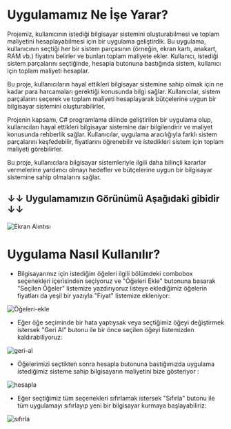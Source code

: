 # Uygulamamız Ne İşe Yarar?
Projemiz, kullanıcının istediği bilgisayar sistemini oluşturabilmesi ve toplam maliyetini hesaplayabilmesi için bir uygulama geliştirdik. Bu uygulama, kullanıcının seçtiği her bir sistem parçasının (örneğin, ekran kartı, anakart, RAM vb.) fiyatını belirler ve bunları toplam maliyete ekler. Kullanıcı, istediği sistem parçalarını seçtiğinde, hesapla butonuna bastığında sistem, kullanıcı için toplam maliyeti hesaplar.

Bu proje, kullanıcıların hayal ettikleri bilgisayar sistemine sahip olmak için ne kadar para harcamaları gerektiği konusunda bilgi sağlar. Kullanıcılar, sistem parçalarını seçerek ve toplam maliyeti hesaplayarak bütçelerine uygun bir bilgisayar sistemini oluşturabilirler.

Projenin kapsamı, C# programlama dilinde geliştirilen bir uygulama olup, kullanıcıları hayal ettikleri bilgisayar sistemine dair bilgilendirir ve maliyet konusunda rehberlik sağlar. Kullanıcılar, uygulama aracılığıyla farklı sistem parçalarını keşfedebilir, fiyatlarını öğrenebilir ve istedikleri sistem için toplam maliyeti görebilirler.

Bu proje, kullanıcılara bilgisayar sistemleriyle ilgili daha bilinçli kararlar vermelerine yardımcı olmayı hedefler ve bütçelerine uygun bir bilgisayar sistemine sahip olmalarını sağlar.
 
## ↓↓ Uygulamamızın Görünümü Aşağıdaki gibidir ↓↓


![Ekran Alıntısı](https://github.com/SidarUlek/Bilgisayar-Maliyeti-Hesaplama/assets/103840652/48ab3864-44f8-4e60-9beb-70016549c1d1)




# Uygulama Nasıl Kullanılır?
- Bilgisayarımız için istediğim öğeleri ilgili bölümdeki combobox seçenekleri içerisinden seçiyoruz ve "Öğeleri Ekle" butonuna basarak "Seçilen Öğeler" listemize yazdırıyoruz listeye eklediğimiz öğelerin fiyatları da yeşil bir yazıyla "Fiyat" listemize ekleniyor:


![Öğeleri-ekle](https://github.com/SidarUlek/Bilgisayar-Maliyeti-Hesaplama/assets/103840652/843d8e04-3b1a-4e19-a85e-15e7fec6d67d)


- Eğer öğe seçiminde bir hata yaptıysak veya seçtiğimiz öğeyi değiştirmek istersek "Geri Al" butonu ile bir önce seçilen öğeyi listemizden kaldırabiliyoruz:


![geri-al](https://github.com/SidarUlek/Bilgisayar-Maliyeti-Hesaplama/assets/103840652/15241dff-585d-4ad8-8cff-90230f500f26)


- Öğelerimizi seçtikten sonra hesapla butonuna bastığımızda uygulama istediğimiz sisteme sahip bilgisayarın maliyetini bize gösteriyor :


![hesapla](https://github.com/SidarUlek/Bilgisayar-Maliyeti-Hesaplama/assets/103840652/d4834956-9a47-46e0-b557-ffc1a4c6d6b6)


- Eğer seçtiğimiz tüm seçenekleri sıfırlamak istersek "Sıfırla" butonu ile tüm uygulamayı sıfırlayıp yeni bir bilgisayar kurmaya başlayabiliriz:


![sıfırla](https://github.com/SidarUlek/Bilgisayar-Maliyeti-Hesaplama/assets/103840652/955a2f86-a1ca-434d-80b2-b7d34e123422)

